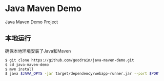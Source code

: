 # Java Maven Demo
Java Maven Demo Project

## 本地运行

确保本地环境安装了Java和Maven 

```bash
$ git clone https://github.com/goodrain/java-maven-demo.git
$ cd java-maven-demo
$ mvn install
$ java $JAVA_OPTS -jar target/dependency/webapp-runner.jar --port $PORT target/*.jar
```

